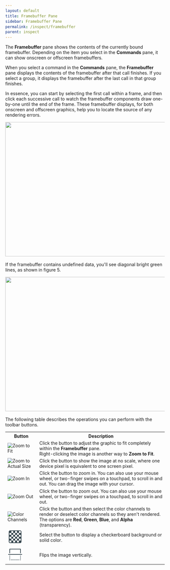```yaml
---
layout: default
title: Framebuffer Pane
sidebar: Framebuffer Pane
permalink: /inspect/framebuffer
parent: inspect
---
```


The **Framebuffer** pane shows the contents of the currently bound framebuffer. Depending on the item you select in the **Commands** pane, it can show onscreen or offscreen framebuffers.

When you select a command in the **Commands** pane, the **Framebuffer** pane displays the contents of the framebuffer after that call finishes. If you select a group, it displays the framebuffer after the last call in that group finishes.

In essence, you can start by selecting the first call within a frame, and then click each successive call to watch the framebuffer components draw one-by-one until the end of the frame. These framebuffer displays, for both onscreen and offscreen graphics, help you to locate the source of any rendering errors.

<img src="../images/framebuffer-pane.png" width="696px" height="425px"/>

If the framebuffer contains undefined data, you'll see diagonal bright green lines, as shown in figure 5.

<img src="../images/framebuffer-undefined.png" width="696px" height="425px"/>

The following table describes the operations you can perform with the toolbar buttons.

<table>
  <tbody>
    <tr>
      <th width="20%">Button</th>
      <th>Description</th>
    </tr>
    <tr>
      <td>
        <img class="toolbar-btn" src="https://raw.githubusercontent.com/google/gapid/master/gapic/res/icons/android/zoom_fit%402x.png" alt="Zoom to Fit"/>
      </td>
      <td>
        Click the button to adjust the graphic to fit completely within the <b>Framebuffer</b> pane.
        <br/>Right-clicking the image is another way to <b>Zoom to Fit</b>.
      </td>
    </tr>
    <tr>
      <td>
        <img class="toolbar-btn" src="https://raw.githubusercontent.com/google/gapid/master/gapic/res/icons/android/zoom_actual%402x.png" alt="Zoom to Actual Size"/>
      </td>
      <td>Click the button to show the image at no scale, where one device pixel is equivalent to one screen pixel.</td>
    </tr>
    <tr>
      <td>
        <img class="toolbar-btn" src="https://raw.githubusercontent.com/google/gapid/master/gapic/res/icons/android/zoom_in%402x.png" alt="Zoom In"/>
      </td>
      <td>Click the button to zoom in. You can also use your mouse wheel, or two-finger swipes on a touchpad, to scroll in and out. You can drag the image with your cursor.</td>
    </tr>
    <tr>
      <td>
        <img class="toolbar-btn" src="https://raw.githubusercontent.com/google/gapid/master/gapic/res/icons/android/zoom_out%402x.png" alt="Zoom Out"/>
      </td>
      <td>Click the button to zoom out. You can also use your mouse wheel, or two-finger swipes on a touchpad, to scroll in and out.</td>
    </tr>
    <tr>
      <td>
        <img class="toolbar-btn" src="https://raw.githubusercontent.com/google/gapid/master/gapic/res/icons/gapid/color_channels%402x.png" alt="Color Channels"/>
      </td>
      <td>Click the button and then select the color channels to render or deselect color channels so they aren't rendered. The options are <b>Red</b>, <b>Green</b>, <b>Blue</b>, and <b>Alpha</b> (transparency).</td>
    </tr>
    <tr>
      <td>
        <img class="toolbar-btn" src="https://raw.githubusercontent.com/google/gapid/master/gapic/res/icons/gapid/transparency%402x.png" alt="Background"/>
      </td>
      <td>Select the button to display a checkerboard background or solid color.</td>
    </tr>
    <tr>
      <td>
        <img class="toolbar-btn" src="https://raw.githubusercontent.com/google/gapid/master/gapic/res/icons/gapid/flip_vertically%402x.png" alt="Flip Vertically"/>
      </td>
      <td>Flips the image vertically.</td>
    </tr>
  </tbody>
</table>
